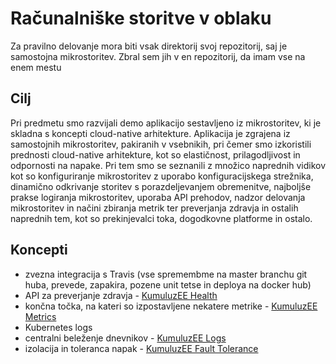 # Računalniške storitve v oblaku

Za pravilno delovanje mora biti vsak direktorij svoj repozitorij, saj je samostojna mikrostoritev. Zbral sem jih v en repozitorij, da imam vse na enem mestu

## Cilj

Pri predmetu smo razvijali demo aplikacijo sestavljeno iz mikrostoritev, 
ki je skladna s koncepti cloud-native arhitekture. Aplikacija je zgrajena iz samostojnih mikrostoritev,
pakiranih v vsebnikih, pri čemer smo izkoristili prednosti cloud-native arhitekture, kot so elastičnost,
prilagodljivost in odpornosti na napake. Pri tem smo se seznanili z množico naprednih vidikov kot so
konfiguriranje mikrostoritev z uporabo konfiguracijskega strežnika, dinamično odkrivanje storitev s porazdeljevanjem obremenitve,
najboljše prakse logiranja mikrostoritev, uporaba API prehodov,
nadzor delovanja mikrostoritev in načini zbiranja metrik ter preverjanja zdravja in ostalih naprednih tem,
kot so prekinjevalci toka, dogodkovne platforme in ostalo.

## Koncepti

* zvezna integracija s Travis (vse spremembme na master branchu git huba, prevede, zapakira, pozene unit tetse in deploya na docker hub)
* API za preverjanje zdravja - [KumuluzEE Health](https://github.com/kumuluz/kumuluzee-health)
* končna točka, na kateri so izpostavljene nekatere metrike - [KumuluzEE Metrics](https://github.com/kumuluz/kumuluzee-metrics)
* Kubernetes logs
* centralni beleženje dnevnikov - [KumuluzEE Logs](https://github.com/kumuluz/kumuluzee-logs)
* izolacija in toleranca napak - [KumuluzEE Fault Tolerance](https://github.com/kumuluz/kumuluzee-fault-tolerance)
